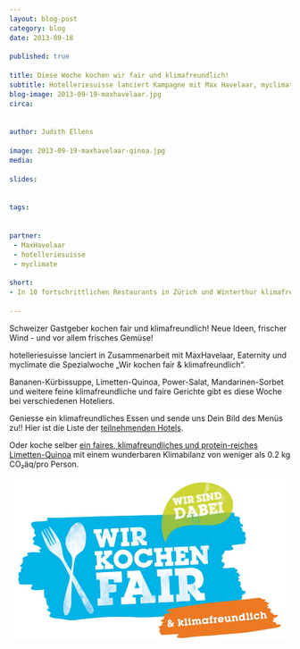 ```yaml
---
layout: blog-post
category: blog
date: 2013-09-18

published: true

title: Diese Woche kochen wir fair und klimafreundlich!
subtitle: Hotelleriesuisse lanciert Kampagne mit Max Havelaar, myclimate und Eaternity.
blog-image: 2013-09-19-maxhavelaar.jpg
circa: 


author: Judith Ellens

image: 2013-09-19-maxhavelaar-qinoa.jpg
media: 

slides:


tags:


partner:
 - MaxHavelaar
 - hotelleriesuisse
 - myclimate

short: 
- In 10 fortschrittlichen Restaurants in Zürich und Winterthur klimafreundlich dinieren.

---
```





Schweizer Gastgeber kochen fair und klimafreundlich!
Neue Ideen, frischer Wind - und vor allem frisches Gemüse!

hotelleriesuisse lanciert in Zusammenarbeit mit MaxHavelaar, Eaternity und myclimate die Spezialwoche „Wir kochen fair & klimafreundlich“.
 
Bananen-Kürbissuppe, Limetten-Quinoa, Power-Salat, Mandarinen-Sorbet und weitere feine klimafreundliche und faire Gerichte gibt es diese Woche bei verschiedenen Hoteliers. 

Geniesse ein klimafreundliches Essen und sende uns Dein Bild des Menüs zu!! Hier ist die Liste der [teilnehmenden Hotels][2]. 

Oder koche selber [ein faires, klimafreundliches und protein-reiches Limetten-Quinoa][1] mit einem wunderbaren Klimabilanz von weniger als 0.2 kg CO₂äq/pro Person.



[1]:http://www.maxhavelaar.ch/de/kochen/fair-kochen/rezept/limetten-quinoa-mit-cashews-tomatensalsa-und-pass/
[2]:http://bit.ly/14eBNZW 



![Kampagne fair&klimafreundlich](/img/blog/2013-09-19-maxhavelaar-logo.jpg "Kampagne fair&klimafreundlich")

